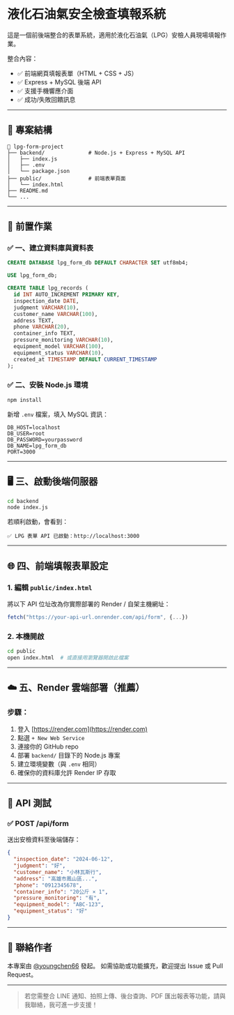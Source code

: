 # 液化石油氣安全檢查填報系統

這是一個前後端整合的表單系統，適用於液化石油氣（LPG）安檢人員現場填報作業。

整合內容：
- ✅ 前端網頁填報表單（HTML + CSS + JS）
- ✅ Express + MySQL 後端 API
- ✅ 支援手機響應介面
- ✅ 成功/失敗回饋訊息

---

## 🚀 專案結構

```
📁 lpg-form-project
├── backend/              # Node.js + Express + MySQL API
│   ├── index.js
│   ├── .env
│   └── package.json
├── public/               # 前端表單頁面
│   └── index.html
├── README.md
└── ...
```

---

## 🔧 前置作業

### ✅ 一、建立資料庫與資料表
```sql
CREATE DATABASE lpg_form_db DEFAULT CHARACTER SET utf8mb4;

USE lpg_form_db;

CREATE TABLE lpg_records (
  id INT AUTO_INCREMENT PRIMARY KEY,
  inspection_date DATE,
  judgment VARCHAR(10),
  customer_name VARCHAR(100),
  address TEXT,
  phone VARCHAR(20),
  container_info TEXT,
  pressure_monitoring VARCHAR(10),
  equipment_model VARCHAR(100),
  equipment_status VARCHAR(10),
  created_at TIMESTAMP DEFAULT CURRENT_TIMESTAMP
);
```

### ✅ 二、安裝 Node.js 環境
```bash
npm install
```

新增 `.env` 檔案，填入 MySQL 資訊：
```
DB_HOST=localhost
DB_USER=root
DB_PASSWORD=yourpassword
DB_NAME=lpg_form_db
PORT=3000
```

---

## 🖥️ 三、啟動後端伺服器
```bash
cd backend
node index.js
```

若順利啟動，會看到：
```
✅ LPG 表單 API 已啟動：http://localhost:3000
```

---

## 🌐 四、前端填報表單設定

### 1. 編輯 `public/index.html`
將以下 API 位址改為你實際部署的 Render / 自架主機網址：
```js
fetch("https://your-api-url.onrender.com/api/form", {...})
```

### 2. 本機開啟
```bash
cd public
open index.html  # 或直接用瀏覽器開啟此檔案
```

---

## ☁️ 五、Render 雲端部署（推薦）

### 步驟：
1. 登入 [https://render.com](https://render.com)
2. 點選 `+ New Web Service`
3. 連接你的 GitHub repo
4. 部署 `backend/` 目錄下的 Node.js 專案
5. 建立環境變數（與 `.env` 相同）
6. 確保你的資料庫允許 Render IP 存取

---

## 🔗 API 測試

### ✅ POST /api/form
送出安檢資料至後端儲存：
```json
{
  "inspection_date": "2024-06-12",
  "judgment": "好",
  "customer_name": "小林瓦斯行",
  "address": "高雄市鳳山區...",
  "phone": "0912345678",
  "container_info": "20公斤 × 1",
  "pressure_monitoring": "有",
  "equipment_model": "ABC-123",
  "equipment_status": "好"
}
```

---

## 🙌 聯絡作者

本專案由 [@youngchen66](https://github.com/youngchen66) 發起。
如需協助或功能擴充，歡迎提出 Issue 或 Pull Request。

---

> 若您需整合 LINE 通知、拍照上傳、後台查詢、PDF 匯出報表等功能，請與我聯絡，我可進一步支援！
